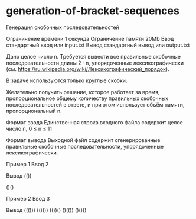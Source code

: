 # generation-of-bracket-sequences
Генерация скобочных последовательностей

Ограничение времени 1 секунда
Ограничение памяти 20Mb
Ввод стандартный ввод или input.txt
Вывод стандартный вывод или output.txt

Дано целое число n. Требуется вывести все правильные скобочные последовательности длины 2 ⋅ n, упорядоченные лексикографически (см. https://ru.wikipedia.org/wiki/Лексикографический_порядок).

В задаче используются только круглые скобки.

Желательно получить решение, которое работает за время, пропорциональное общему количеству правильных скобочных последовательностей в ответе, и при этом использует объём памяти, пропорциональный n.

Формат ввода
Единственная строка входного файла содержит целое число n, 0 ≤ n ≤ 11

Формат вывода
Выходной файл содержит сгенерированные правильные скобочные последовательности, упорядоченные лексикографически.

Пример 1
Ввод 
2

Вывод
(())

()()

Пример 2
Ввод 
3

Вывод
((()))
(()())
(())()
()(())
()()()
